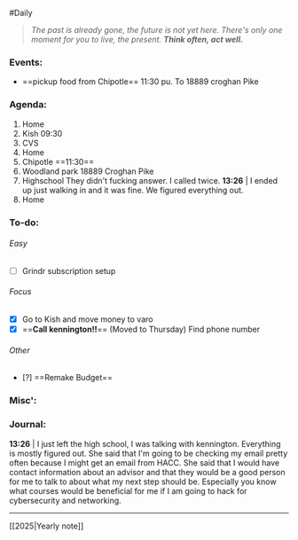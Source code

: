 #Daily
>*The past is already gone, the future is not yet here. There's only one moment for you to live, the present.*
>***Think often, act well.***
### Events:
- ==pickup food from Chipotle==
	11:30 pu. To 18889 croghan Pike
### Agenda:
1. Home
2. Kish 09:30
3. CVS
4. Home
5. Chipotle ==11:30==
6. Woodland park
	18889 Croghan Pike
7. Highschool
	They didn't fucking answer. I called twice.
	**13:26** | I ended up just walking in and it was fine. We figured everything out.
8. Home
### To-do:
###### Easy
- [ ] Grindr subscription setup
###### Focus
- [x] Go to Kish and move money to varo
- [x] ==**Call kennington!!**== (Moved to Thursday)
	Find phone number
###### Other
- [?] ==Remake Budget==
### Misc':
### Journal:
**13:26** | I just left the high school, I was talking with kennington. Everything is mostly figured out. She said that I'm going to be checking my email pretty often because I might get an email from HACC. She said that I would have contact information about an advisor and that they would be a good person for me to talk to about what my next step should be. Especially you know what courses would be beneficial for me if I am going to hack for cybersecurity and networking.

---
[[2025|Yearly note]]
